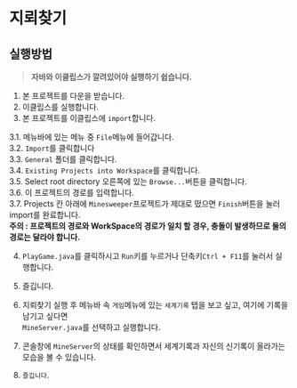# 지뢰찾기

## 실행방법

>__**자바와 이클립스가 깔려있어야 실행하기 쉽습니다.**__

1. 본 프로젝트를 다운을 받습니다.
2. 이클립스를 실행합니다.
3. 본 프로젝트를 이클립스에 `import`합니다.

3.1. 메뉴바에 있는 메뉴 중 `File`메뉴에 들어갑니다.<br>
3.2. `Import`를 클릭합니다<br>
3.3. `General` 폴더를 클릭합니다.<br>
3.4. `Existing Projects into Workspace`를 클릭합니다.<br>
3.5. Select root directory 오른쪽에 있는 `Browse...`버튼을 클릭합니다.<br>
3.6. 이 프로젝트의 경로를 입력합니다.<br>
3.7. Projects 칸 아래에 `Minesweeper`프로젝트가 제대로 떴으면 `Finish`버튼을 눌러 import를 완료합니다.<br>
__**주의 : 프로젝트의 경로와 WorkSpace의 경로가 일치 할 경우, 충돌이 발생하므로 둘의 경로는 달라야 합니다.**__

4. `PlayGame.java`를 클릭하시고 `Run`키를 누르거나 단축키`Ctrl + F11`를 눌러서 실행합니다.
5. 즐깁니다.

6. 지뢰찾기 실행 후 메뉴바 속 `게임`메뉴에 있는 `세계기록` 탭을 보고 싶고, 여기에 기록을 남기고 싶다면<br>
`MineServer.java`를 선택하고 실행합니다.
7. 콘솔창에 `MineServer`의 상태를 확인하면서 세계기록과 자신의 신기록이 올라가는 모습을 볼 수 있습니다.
8. `즐깁니다`.
